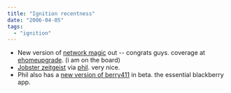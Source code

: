 ```yaml
---
title: "Ignition recentness"
date: "2006-04-05"
tags: 
  - "ignition"
---
```


- New version of [network magic](http://www.networkmagic.com/) out -- congrats guys. coverage at [ehomeupgrade](http://www.ehomeupgrade.com/entry/2344/network_magic_intros). (i am on the board)
- [Jobster zeitgeist](http://www.jobster.com/z/top-job-searches/) via [phil](http://thebogles.com/blog/2006/03/jobster-trends-zeitgeist-for-jobs/). very nice.
- Phil also has a [new version of berry411](http://thebogles.com/blog/2006/03/try-the-new-berry411-beta-with-address-book-integration/) in beta. the essential blackberry app.
